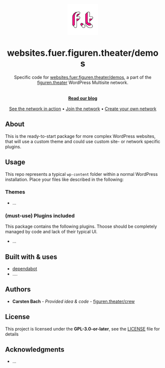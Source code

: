 <!-- PROJECT LOGO -->
<br />
<div align="center">
  <a href="https://github.com/figuren-theater/websites.fuer.figuren.theater-demos">
    <img src="https://raw.githubusercontent.com/figuren-theater/logos/main/favicon.png" alt="figuren.theater Logo" width="100" height="100">
  </a>

  <h1 align="center">websites.fuer.figuren.theater/demos</h1>

  <p align="center">
    Specific code for <a href="https://websites.fuer.figuren.theater/demos">websites.fuer.figuren.theater/demos</a>, a part of the <a href="https://figuren.theater">figuren.theater</a> WordPress Multisite network.
    <br /><br /><br />
    <a href="https://meta.figuren.theater/blog"><strong>Read our blog</strong></a>
    <br />
    <br />
    <a href="https://figuren.theater">See the network in action</a>
    •
    <a href="https://mein.figuren.theater">Join the network</a>
    •
    <a href="https://websites.fuer.figuren.theater">Create your own network</a>
  </p>
</div>

## About


This is the ready-to-start package for more complex WordPress websites, that will use a custom theme and could use custom site- or network specific plugins.


## Usage

This repo represents a typical `wp-content` folder within a normal WordPress installation. Place your files like described in the following:

### Themes

* ...

### (must-use) Plugins included

This package contains the following plugins.
Thoose should be completely managed by code and lack of their typical UI.

* ...




## Built with & uses

  - [dependabot](/.github/dependabot.yml)
  - ....


## Authors

  - **Carsten Bach** - *Provided idea & code* - [figuren.theater/crew](https://figuren.theater/crew/)


## License

This project is licensed under the **GPL-3.0-or-later**, see the [LICENSE](/LICENSE) file for
details

## Acknowledgments

  - ...
